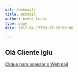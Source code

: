 ```yaml
---
url: /webmail/
title: Webmail
author: André Lucas
type: page
date: 2017-04-17T03:29:35+00:00

---
```


## Olá Cliente Iglu ##

<a href="http://blog.igluonline.com/.tools/webmail/">Clique para acessar o Webmail</a>
